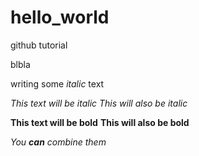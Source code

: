 # hello_world
github tutorial

blbla

writing some *italic* text


*This text will be italic*
_This will also be italic_

**This text will be bold**
__This will also be bold__

_You **can** combine them_


